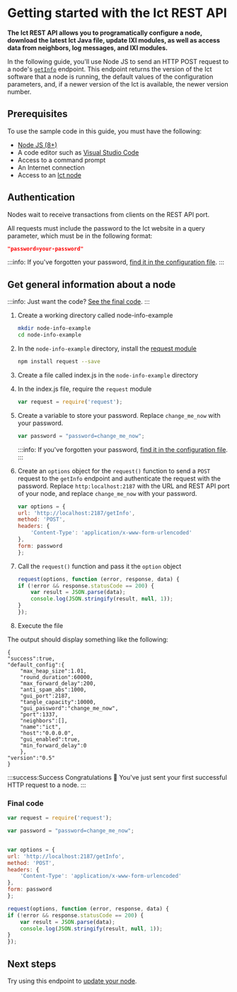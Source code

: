 # Getting started with the Ict REST API

**The Ict REST API allows you to programatically configure a node, download the latest Ict Java file, update IXI modules, as well as access data from neighbors, log messages, and IXI modules.**

In the following guide, you'll use Node JS to send an HTTP POST request to a node's [`getInfo`](../references/api-reference.md#getInfo) endpoint. This endpoint returns the version of the Ict software that a node is running, the default values of the configuration parameters, and, if a newer version of the Ict is available, the newer version number.

## Prerequisites

To use the sample code in this guide, you must have the following:

* [Node JS (8+)](https://nodejs.org/en/)
* A code editor such as [Visual Studio Code](https://code.visualstudio.com/Download)
* Access to a command prompt
* An Internet connection
* Access to an [Ict node](../how-to-guides/run-an-ict-node.md)

## Authentication

Nodes wait to receive transactions from clients on the REST API port.

All requests must include the password to the Ict website in a query parameter, which must be in the following format:

```json
"password=your-password"
```

:::info:
If you've forgotten your password, [find it in the configuration file](../references/troubleshooting.md).
:::

## Get general information about a node

:::info:
Just want the code? [See the final code](#final-code).
:::

1. Create a working directory called node-info-example

    ```bash
    mkdir node-info-example
    cd node-info-example
    ```

2. In the `node-info-example` directory, install the [request module](https://github.com/request/request)

    ```bash
    npm install request --save
    ```

3. Create a file called index.js in the `node-info-example` directory

4. In the index.js file, require the `request` module

    ```js
    var request = require('request');
    ```

5. Create a variable to store your password. Replace `change_me_now` with your password.

    ```js
    var password = "password=change_me_now";
    ```

    :::info:
    If you've forgotten your password, [find it in the configuration file](../references/troubleshooting.md).
    :::

6. Create an `options` object for the `request()` function to send a `POST` request to the `getInfo` endpoint and authenticate the request with the password. Replace `http:localhost:2187` with the URL and REST API port of your node, and replace `change_me_now` with your password.

    ```js
    var options = {
    url: 'http://localhost:2187/getInfo',
    method: 'POST',
    headers: {
        'Content-Type': 'application/x-www-form-urlencoded'
    },
    form: password
    };
    ```

7. Call the `request()` function and pass it the `option` object

    ```js
    request(options, function (error, response, data) {
    if (!error && response.statusCode == 200) {
        var result = JSON.parse(data);
        console.log(JSON.stringify(result, null, 1));
    }
    });
    ```

8. Execute the file

The output should display something like the following:

```
{
"success":true,
"default_config":{
    "max_heap_size":1.01,
    "round_duration":60000,
    "max_forward_delay":200,
    "anti_spam_abs":1000,
    "gui_port":2187,
    "tangle_capacity":10000,
    "gui_password":"change_me_now",
    "port":1337,
    "neighbors":[],
    "name":"ict",
    "host":"0.0.0.0",
    "gui_enabled":true,
    "min_forward_delay":0
    },
"version":"0.5"
}
```

:::success:Success
Congratulations :tada: You've just sent your first successful HTTP request to a node.
:::

### Final code

```js
var request = require('request');

var password = "password=change_me_now";


var options = {
url: 'http://localhost:2187/getInfo',
method: 'POST',
headers: {
    'Content-Type': 'application/x-www-form-urlencoded'
},
form: password
};

request(options, function (error, response, data) {
if (!error && response.statusCode == 200) {
    var result = JSON.parse(data);
    console.log(JSON.stringify(result, null, 1));
}
});
```

## Next steps

Try using this endpoint to [update your node](../how-to-guides/update-ict-with-api.md).
